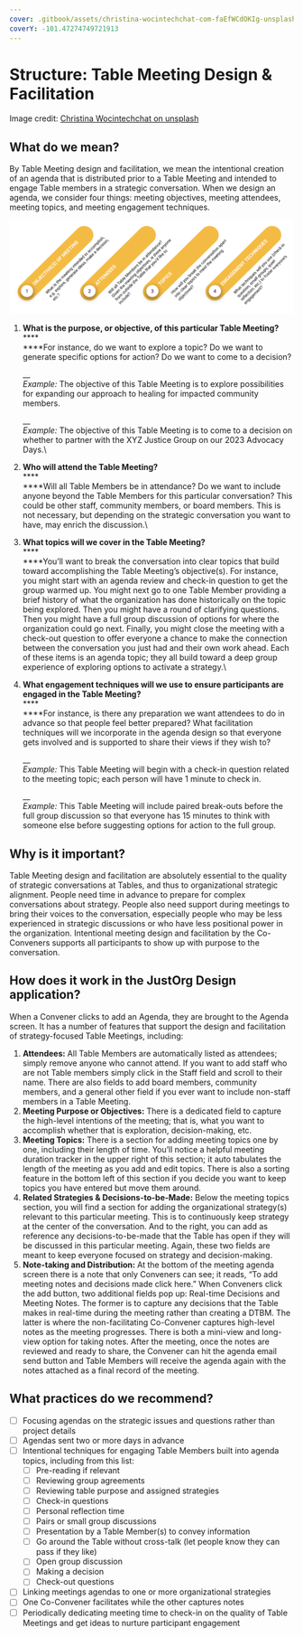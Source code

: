 ```yaml
---
cover: .gitbook/assets/christina-wocintechchat-com-faEfWCdOKIg-unsplash.jpg
coverY: -101.47274749721913
---
```


# Structure: Table Meeting Design & Facilitation

Image credit: [Christina Wocintechchat on unsplash](https://unsplash.com/photos/faEfWCdOKIg)

## **What do we mean?**

By Table Meeting design and facilitation, we mean the intentional creation of an agenda that is distributed prior to a Table Meeting and intended to engage Table members in a strategic conversation. When we design an agenda, we consider four things: meeting objectives, meeting attendees, meeting topics, and meeting engagement techniques.

![](<.gitbook/assets/2 (2).png>)

1.  **What is the purpose, or objective, of this particular Table Meeting?**\
    ****\
    ****For instance, do we want to explore a topic? Do we want to generate specific options for action? Do we want to come to a decision?

    __\
    _Example:_ The objective of this Table Meeting is to explore possibilities for expanding our approach to healing for impacted community members.

    __\
    _Example:_ The objective of this Table Meeting is to come to a decision on whether to partner with the XYZ Justice Group on our 2023 Advocacy Days.\

2. **Who will attend the Table Meeting?**\
   ****\
   ****Will all Table Members be in attendance? Do we want to include anyone beyond the Table Members for this particular conversation? This could be other staff, community members, or board members. This is not necessary, but depending on the strategic conversation you want to have, may enrich the discussion.\

3. **What topics will we cover in the Table Meeting?**\
   ****\
   ****You’ll want to break the conversation into clear topics that build toward accomplishing the Table Meeting’s objective(s). For instance, you might start with an agenda review and check-in question to get the group warmed up. You might next go to one Table Member providing a brief history of what the organization has done historically on the topic being explored. Then you might have a round of clarifying questions. Then you might have a full group discussion of options for where the organization could go next. Finally, you might close the meeting with a check-out question to offer everyone a chance to make the connection between the conversation you just had and their own work ahead. Each of these items is an agenda topic; they all build toward a deep group experience of exploring options to activate a strategy.\

4.  **What engagement techniques will we use to ensure participants are engaged in the Table Meeting?**\
    ****\
    ****For instance, is there any preparation we want attendees to do in advance so that people feel better prepared? What facilitation techniques will we incorporate in the agenda design so that everyone gets involved and is supported to share their views if they wish to?

    __\
    _Example:_ This Table Meeting will begin with a check-in question related to the meeting topic; each person will have 1 minute to check in.

    __\
    _Example:_ This Table Meeting will include paired break-outs before the full group discussion so that everyone has 15 minutes to think with someone else before suggesting options for action to the full group.

## **Why is it important?**

Table Meeting design and facilitation are absolutely essential to the quality of strategic conversations at Tables, and thus to organizational strategic alignment. People need time in advance to prepare for complex conversations about strategy. People also need support during meetings to bring their voices to the conversation, especially people who may be less experienced in strategic discussions or who have less positional power in the organization. Intentional meeting design and facilitation by the Co-Conveners supports all participants to show up with purpose to the conversation.

## **How does it work in the JustOrg Design application?**

When a Convener clicks to add an Agenda, they are brought to the Agenda screen. It has a number of features that support the design and facilitation of strategy-focused Table Meetings, including:

1. **Attendees:** All Table Members are automatically listed as attendees; simply remove anyone who cannot attend. If you want to add staff who are not Table members simply click in the Staff field and scroll to their name. There are also fields to add board members, community members, and a general other field if you ever want to include non-staff members in a Table Meeting.
2. **Meeting Purpose or Objectives:** There is a dedicated field to capture the high-level intentions of the meeting; that is, what you want to accomplish whether that is exploration, decision-making, etc.
3. **Meeting Topics:** There is a section for adding meeting topics one by one, including their length of time. You’ll notice a helpful meeting duration tracker in the upper right of this section; it auto tabulates the length of the meeting as you add and edit topics. There is also a sorting feature in the bottom left of this section if you decide you want to keep topics you have entered but move them around.
4. **Related Strategies & Decisions-to-be-Made:** Below the meeting topics section, you will find a section for adding the organizational strategy(s) relevant to this particular meeting. This is to continuously keep strategy at the center of the conversation. And to the right, you can add as reference any decisions-to-be-made that the Table has open if they will be discussed in this particular meeting. Again, these two fields are meant to keep everyone focused on strategy and decision-making.
5. **Note-taking and Distribution:** At the bottom of the meeting agenda screen there is a note that only Conveners can see; it reads, “To add meeting notes and decisions made click here.” When Conveners click the add button, two additional fields pop up: Real-time Decisions and Meeting Notes. The former is to capture any decisions that the Table makes in real-time during the meeting rather than creating a DTBM. The latter is where the non-facilitating Co-Convener captures high-level notes as the meeting progresses. There is both a mini-view and long-view option for taking notes. After the meeting, once the notes are reviewed and ready to share, the Convener can hit the agenda email send button and Table Members will receive the agenda again with the notes attached as a final record of the meeting.

## **What practices do we recommend?**

* [ ] Focusing agendas on the strategic issues and questions rather than project details
* [ ] Agendas sent two or more days in advance
* [ ] Intentional techniques for engaging Table Members built into agenda topics, including from this list:
  * [ ] Pre-reading if relevant
  * [ ] Reviewing group agreements
  * [ ] Reviewing table purpose and assigned strategies
  * [ ] Check-in questions
  * [ ] Personal reflection time
  * [ ] Pairs or small group discussions
  * [ ] Presentation by a Table Member(s) to convey information
  * [ ] Go around the Table without cross-talk (let people know they can pass if they like)
  * [ ] Open group discussion
  * [ ] Making a decision
  * [ ] Check-out questions
* [ ] Linking meetings agendas to one or more organizational strategies
* [ ] One Co-Convener facilitates while the other captures notes
* [ ] Periodically dedicating meeting time to check-in on the quality of Table Meetings and get ideas to nurture participant engagement
